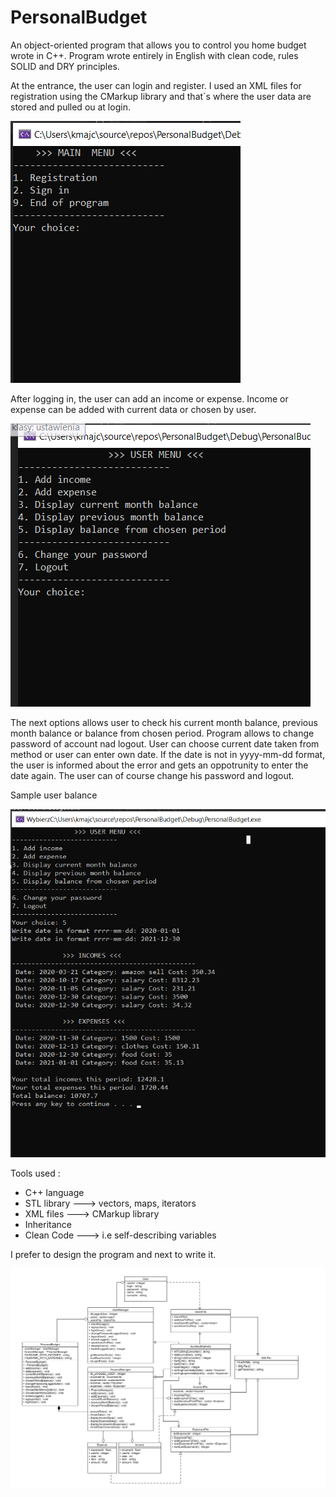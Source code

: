 # PersonalBudget

An object-oriented program that allows you to control you home budget wrote in C++. Program wrote entirely in English with clean code, rules SOLID and DRY principles.

At the entrance, the user can login and register. I used an XML files for registration using the CMarkup library and that`s where the user data are stored and pulled ou at login.

![main menu](/IMGreadme/mainMenuPersonalBudget.png)

After logging in, the user can add an income or expense. Income or expense can be added with current data or chosen by user. 

![main menu](/IMGreadme/userMenuPersonalBudget.png)

The next options allows user to check his current month balance, previous month balance or balance from chosen period. Program allows to change password of account nad logout. 
User can choose current date taken from method or user can enter own date. If the date is not in yyyy-mm-dd format, the user is informed about the error and gets an oppotrunity to enter the date again.
The user can of course change his password and logout.

Sample user balance

![main menu](/IMGreadme/balancePersonalBudget.png)

Tools used :
- C++ language
- STL library ---> vectors, maps, iterators
- XML files   ---> CMarkup library
- Inheritance
- Clean Code  ---> i.e self-describing variables

I prefer to design the program and next to write it.

![main menu](/IMGreadme/UMLPersonalBudget.png)
